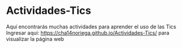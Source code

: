 # Actividades-Tics
Aquí encontrarás muchas actividades para aprender el uso de las Tics 
Ingresar aqui: https://cha14noriega.github.io/Actividades-Tics/ para visualizar la página web
